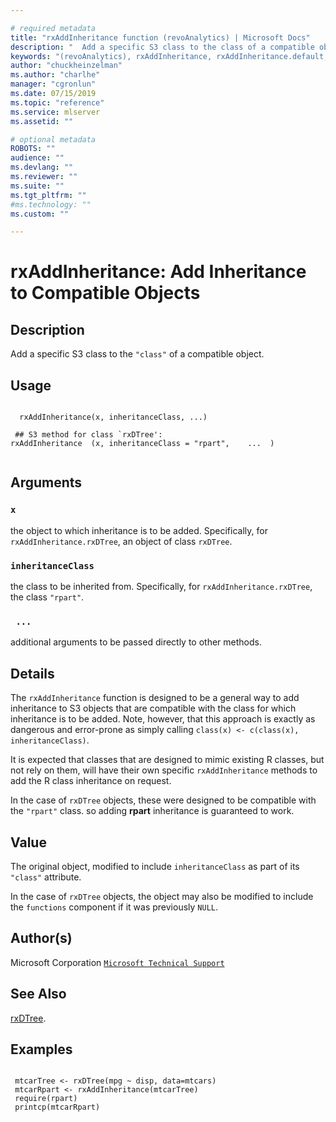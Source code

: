 ```yaml
--- 

# required metadata 
title: "rxAddInheritance function (revoAnalytics) | Microsoft Docs" 
description: "  Add a specific S3 class to the class of a compatible object. " 
keywords: "(revoAnalytics), rxAddInheritance, rxAddInheritance.default, rxAddInheritance.rxDTree, models, tree, classif, regression" 
author: "chuckheinzelman"
ms.author: "charlhe" 
manager: "cgronlun" 
ms.date: 07/15/2019
ms.topic: "reference" 
ms.service: mlserver
ms.assetid: "" 

# optional metadata 
ROBOTS: "" 
audience: "" 
ms.devlang: "" 
ms.reviewer: "" 
ms.suite: "" 
ms.tgt_pltfrm: "" 
#ms.technology: "" 
ms.custom: "" 

--- 
```





 # rxAddInheritance: Add Inheritance to Compatible Objects 
 ## Description

Add a specific S3 class to the `"class"` of a compatible object.


 ## Usage

```   

  rxAddInheritance(x, inheritanceClass, ...)

 ## S3 method for class `rxDTree':
rxAddInheritance  (x, inheritanceClass = "rpart",    ...  )


```

 ## Arguments



 ### `x`
  the object to which inheritance is to be added. Specifically, for `rxAddInheritance.rxDTree`, an object of class `rxDTree`. 


 ### `inheritanceClass`
  the class to be inherited from. Specifically, for `rxAddInheritance.rxDTree`, the class `"rpart"`. 


 ### ` ...`
  additional arguments to be passed directly to other methods. 




 ## Details

The `rxAddInheritance` function is designed to be a general way to add inheritance to S3 objects that are compatible
with the class for which inheritance is to be added. Note, however, that this approach is exactly as dangerous and error-prone
as simply calling `class(x) <- c(class(x), inheritanceClass)`. 

It is expected that classes that are designed to mimic existing R classes, but not rely on them, will have their own
specific `rxAddInheritance` methods to add the R class inheritance on request.

In the case of `rxDTree` objects, these were designed to be compatible with the `"rpart"` class. so adding **rpart**
inheritance is guaranteed to work.


 ## Value

The original object, modified to include `inheritanceClass` as part of its `"class"` attribute. 

In the case of `rxDTree` objects, the object may also be modified to include the `functions` component if it was
previously `NULL`.

 ## Author(s)

Microsoft Corporation [`Microsoft Technical Support`](https://go.microsoft.com/fwlink/?LinkID=698556&clcid=0x409)



 ## See Also

[rxDTree](rxDTree.md).

 ## Examples

 ```

  mtcarTree <- rxDTree(mpg ~ disp, data=mtcars)
  mtcarRpart <- rxAddInheritance(mtcarTree)
  require(rpart)
  printcp(mtcarRpart)
```





